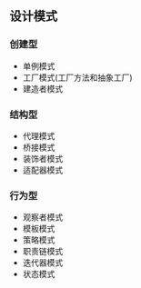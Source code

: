 ## 设计模式

### 创建型

* 单例模式
* 工厂模式(工厂方法和抽象工厂)
* 建造者模式

### 结构型

* 代理模式
* 桥接模式
* 装饰者模式
* 适配器模式
  
### 行为型

* 观察者模式
* 模板模式
* 策略模式
* 职责链模式
* 迭代器模式
* 状态模式